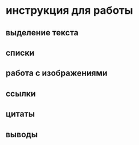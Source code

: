 # инструкция для работы

## выделение текста 

## списки

## работа с изображениями

## ссылки

## цитаты 

## выводы 